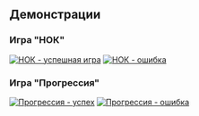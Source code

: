 ## Демонстрации

### Игра "НОК"
[![НОК - успешная игра](https://i.imgur.com/nyFMeIf.png)](https://imgur.com/a/cVlytpj)
[![НОК - ошибка](https://i.imgur.com/ekk1uED.png)](https://imgur.com/a/4oAoBEn)

### Игра "Прогрессия"
[![Прогрессия - успех](https://i.imgur.com/JR90NPs.png)](https://imgur.com/a/gdA7vOq)
[![Прогрессия - ошибка](https://i.imgur.com/NBAVq6F.png)](https://imgur.com/a/6P3UdCo)
